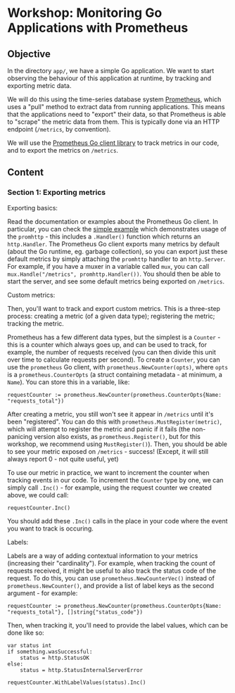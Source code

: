 # Workshop: Monitoring Go Applications with Prometheus

## Objective

In the directory `app/`, we have a simple Go application. We want to start observing the behaviour of this application at runtime, by tracking and exporting metric data.

We will do this using the time-series database system [Prometheus](https://prometheus.io), which uses a "pull" method to extract data from running applications. This means that the applications need to "export" their data, so that Prometheus is able to "scrape" the metric data from them. This is typically done via an HTTP endpoint (`/metrics`, by convention).

We will use the [Prometheus Go client library](https://godoc.org/github.com/prometheus/client_golang/prometheus) to track metrics in our code, and to export the metrics on `/metrics`.

## Content

### Section 1: Exporting metrics

Exporting basics:

Read the documentation or examples about the Prometheus Go client. In particular, you can check the [simple example]() which demonstrates usage of the `promhttp` - this includes a `.Handler()` function which returns an `http.Handler`. The Prometheus Go client exports many metrics by default (about the Go runtime, eg. garbage collection), so you can export just these default metrics by simply attaching the `promhttp` handler to an `http.Server`. For example, if you have a muxer in a variable called `mux`, you can call `mux.Handle("/metrics", promhttp.Handler())`. You should then be able to start the server, and see some default metrics being exported on `/metrics`.


Custom metrics:

Then, you'll want to track and export custom metrics. This is a three-step process: creating a metric (of a given data type); registering the metric; tracking the metric.

Prometheus has a few different data types, but the simplest is a `Counter` - this is a counter which always goes up, and can be used to track, for example, the number of requests received (you can then divide this unit over time to calculate requests per second). To create a `Counter`, you can use the `prometheus` Go client, with `prometheus.NewCounter(opts)`, where `opts` is a `prometheus.CounterOpts` (a struct containing metadata - at minimum, a `Name`). You can store this in a variable, like:

    requestCounter := prometheus.NewCounter(prometheus.CounterOpts{Name: "requests_total"})

After creating a metric, you still won't see it appear in `/metrics` until it's been "registered". You can do this with `prometheus.MustRegister(metric)`, which will attempt to register the metric and panic if it fails (the non-panicing version also exists, as `prometheus.Register()`, but for this workshop, we recommend using `MustRegister()`). Then, you should be able to see your metric exposed on `/metrics` - success! (Except, it will still always report 0 - not quite useful, yet)

To use our metric in practice, we want to increment the counter when tracking events in our code. To increment the `Counter` type by one, we can simply call `.Inc()` - for example, using the request counter we created above, we could call:

    requestCounter.Inc()

You should add these `.Inc()` calls in the place in your code where the event you want to track is occuring.


Labels:

Labels are a way of adding contextual information to your metrics (increasing their "cardinality"). For example, when tracking the count of requests received, it might be useful to also track the status code of the request. To do this, you can use `prometheus.NewCounterVec()` instead of `prometheus.NewCounter()`, and provide a list of label keys as the second argument - for example:

    requestCounter := prometheus.NewCounter(prometheus.CounterOpts{Name: "requests_total"}, []string{"status_code"})

Then, when tracking it, you'll need to provide the label values, which can be done like so:

    var status int
    if something.wasSuccessful:
        status = http.StatusOK
    else:
        status = http.StatusInternalServerError

	requestCounter.WithLabelValues(status).Inc()

